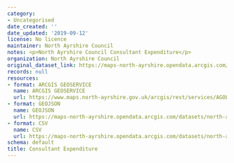 ```yaml
---
category:
- Uncategorised
date_created: ''
date_updated: '2019-09-12'
license: No licence
maintainer: North Ayrshire Council
notes: <p>North Ayrshire Council Consultant Expenditure</p>
organization: North Ayrshire Council
original_dataset_link: https://maps-north-ayrshire.opendata.arcgis.com/maps/north-ayrshire::consultant-expenditure
records: null
resources:
- format: ARCGIS GEOSERVICE
  name: ARCGIS GEOSERVICE
  url: https://www.maps.north-ayrshire.gov.uk/arcgis/rest/services/AGOL/Open_Data_Portal3/MapServer/29
- format: GEOJSON
  name: GEOJSON
  url: https://maps-north-ayrshire.opendata.arcgis.com/datasets/north-ayrshire::consultant-expenditure.geojson?outSR=%7B%22latestWkid%22%3A27700%2C%22wkid%22%3A27700%7D
- format: CSV
  name: CSV
  url: https://maps-north-ayrshire.opendata.arcgis.com/datasets/north-ayrshire::consultant-expenditure.csv?outSR=%7B%22latestWkid%22%3A27700%2C%22wkid%22%3A27700%7D
schema: default
title: Consultant Expenditure
---
```


